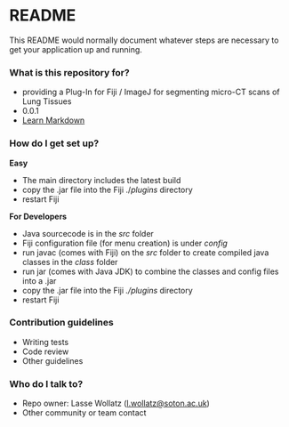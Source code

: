# README #

This README would normally document whatever steps are necessary to get your application up and running.

### What is this repository for? ###

* providing a Plug-In for Fiji / ImageJ for segmenting micro-CT scans of Lung Tissues
* 0.0.1
* [Learn Markdown](https://bitbucket.org/tutorials/markdowndemo)

### How do I get set up? ###

**Easy**

* The main directory includes the latest build
* copy the .jar file into the Fiji ./*plugins* directory
* restart Fiji

**For Developers**

* Java sourcecode is in the *src* folder
* Fiji configuration file (for menu creation) is under *config*
* run javac (comes with Fiji) on the *src* folder to create compiled java classes in the *class* folder
* run jar (comes with Java JDK) to combine the classes and config files into a .jar
* copy the .jar file into the Fiji *./plugins* directory
* restart Fiji

### Contribution guidelines ###

* Writing tests
* Code review
* Other guidelines

### Who do I talk to? ###

* Repo owner: Lasse Wollatz (l.wollatz@soton.ac.uk)
* Other community or team contact